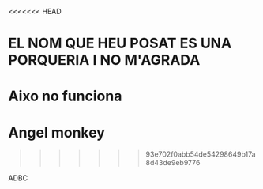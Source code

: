 <<<<<<< HEAD
# EL NOM QUE HEU POSAT ES UNA PORQUERIA I NO M'AGRADA


Aixo no funciona
=======
# Angel monkey

>>>>>>> 93e702f0abb54de54298649b17a8d43de9eb9776




ADBC
